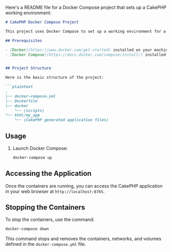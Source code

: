 Here's a README file for a Docker Compose project that sets up a CakePHP working environment:

```markdown
# CakePHP Docker Compose Project

This project uses Docker Compose to set up a working environment for a CakePHP application. The setup includes services for the web server, PHP

## Prerequisites

- [Docker](https://www.docker.com/get-started) installed on your machine.
- [Docker Compose](https://docs.docker.com/compose/install/) installed on your machine.


## Project Structure

Here is the basic structure of the project:

```plaintext
.
├── docker-compose.yml
├── Dockerfile
├── docker
    └── (scripts)
└── html/my_app
    └── (CakePHP generated application files)
```

## Usage

1. Launch Docker Compose:
    ```bash
    docker-compose up
    ```

## Accessing the Application

Once the containers are running, you can access the CakePHP application in your web browser at `http://localhost:8765`.

## Stopping the Containers

To stop the containers, use the command:
```bash
docker-compose down
```

This command stops and removes the containers, networks, and volumes defined in the `docker-compose.yml` file.


